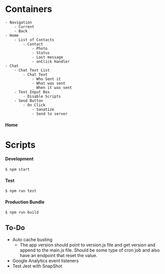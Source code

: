 # Containers
    - Navigation
        - Current
        - Back
    - Home
        - List of Contacts
            - Contact
                - Photo
                - Status
                - Last message
                - onClick Handler
    - Chat
        - Chat Text List
            - Chat Text
                - Who Sent it
                - What was sent
                _ When it was sent
        - Text Input Box
            - Disable Scripts
        - Send Button
            - On Click
                - Sanatize
                - Send to server
        
#### Home
#### 
# Scripts
#### Development
    $ npm start

#### Test
    $ npm run test
    
#### Production Bundle
    $ npm run build
    
    
To-Do
----
- Auto cache busting
    - The app version should point to version.js file and get version and append to the main.js file. 
Should be some type of cron job and also have an endpoint that reset the value.
- Google Analytics event listeners
- Test Jest with SnapShot
